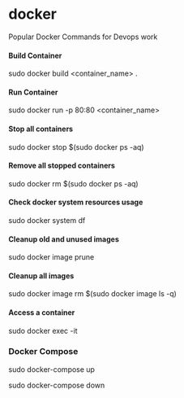 # docker
Popular Docker Commands for Devops work

#### Build Container 
sudo docker build <container_name> .

#### Run Container 
sudo docker run -p 80:80 <container_name>

#### Stop all containers 
sudo docker stop $(sudo docker ps -aq)

#### Remove all stopped containers
sudo docker rm $(sudo docker ps -aq)

#### Check docker system resources usage
sudo docker system df

#### Cleanup old and unused images
sudo docker image prune

#### Cleanup all images
sudo docker image rm $(sudo docker image ls -q)

#### Access a container

sudo docker exec -it <container name>

### Docker Compose 

sudo docker-compose up

sudo docker-compose down
